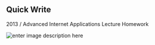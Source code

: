 
Quick Write
---------------------
2013 / Advanced Internet Applications Lecture Homework

![enter image description here](https://mir-s3-cdn-cf.behance.net/project_modules/fs/1ddf4855736987.599178c3362b3.png) 
